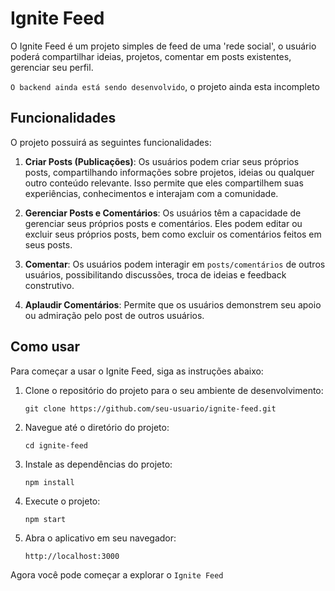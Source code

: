 # Ignite Feed

O Ignite Feed é um projeto simples de feed de uma 'rede social', o usuário poderá compartilhar ideias, projetos, comentar em posts existentes, gerenciar seu perfil.

`O backend ainda está sendo desenvolvido`, o projeto ainda esta incompleto

## Funcionalidades

O projeto possuirá as seguintes funcionalidades:

1. **Criar Posts (Publicações)**: Os usuários podem criar seus próprios posts, compartilhando informações sobre projetos, ideias ou qualquer outro conteúdo relevante. Isso permite que eles compartilhem suas experiências, conhecimentos e interajam com a comunidade.

2. **Gerenciar Posts e Comentários**: Os usuários têm a capacidade de gerenciar seus próprios posts e comentários. Eles podem editar ou excluir seus próprios posts, bem como excluir os comentários feitos em seus posts.

3. **Comentar**: Os usuários podem interagir em `posts/comentários` de outros usuários, possibilitando discussões, troca de ideias e feedback construtivo.
   
4. **Aplaudir Comentários**: Permite que os usuários demonstrem seu apoio ou admiração pelo post de outros usuários.

## Como usar

Para começar a usar o Ignite Feed, siga as instruções abaixo:

1. Clone o repositório do projeto para o seu ambiente de desenvolvimento:

   ```
   git clone https://github.com/seu-usuario/ignite-feed.git
   ```

2. Navegue até o diretório do projeto:

   ```
   cd ignite-feed
   ```

3. Instale as dependências do projeto:

   ```
   npm install
   ```

4. Execute o projeto:

   ```
   npm start
   ```

5. Abra o aplicativo em seu navegador:

   ```
   http://localhost:3000
   ```

Agora você pode começar a explorar o `Ignite Feed`
